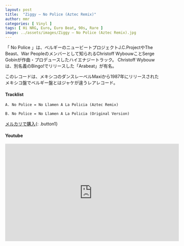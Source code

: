 ```yaml
---
layout: post
title:  "Ziggy – No Police (Aztec Remix)"
author: mmr
categories: [ Vinyl ]
tags: [ Hi NRG, Euro, Euro Beat, 90s, Rare ]
image: ../assets/images/Ziggy – No Police (Aztec Remix).jpg
---
```


「 No Police 」は、ベルギーのニュービートプロジェクトJ.C.ProjectやThe Beast、War Peopleのメンバーとして知られるChristoff WybouwことSerge Gobinが作曲・プロデュースしたハイエナジートラック。 Christoff Wybouwは、別名義のBingo!でリリースした「Arabeat」が有名。

このレコードは、メキシコのダンスレーベルMaxiから1987年にリリースされたメキシコ盤でベルギー盤とはジャケが違うレアレコード。

#### Tracklist
```md
A. No Police = No Llamen A La Policia (Aztec Remix)

B. No Police = No Llamen A La Policia (Original Version)
```

[メルカリで購入](https://jp.mercari.com/item/m35371062618?afid=6142608987){: .button1}

#### Youtube 
<iframe width="560" height="315" src="https://www.youtube.com/embed/fsKzWPt86Nw?si=1C__MdgSJcUnHqW3" title="YouTube video player" frameborder="0" allow="accelerometer; autoplay; clipboard-write; encrypted-media; gyroscope; picture-in-picture; web-share" referrerpolicy="strict-origin-when-cross-origin" allowfullscreen></iframe>